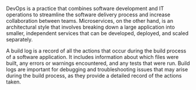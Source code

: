 DevOps is a practice that combines software development and IT operations to streamline the software delivery process and increase collaboration between teams. Microservices, on the other hand, is an architectural style that involves breaking down a large application into smaller, independent services that can be developed, deployed, and scaled separately.

A build log is a record of all the actions that occur during the build process of a software application. It includes information about which files were built, any errors or warnings encountered, and any tests that were run. Build logs are important for debugging and troubleshooting issues that may arise during the build process, as they provide a detailed record of the actions taken.
